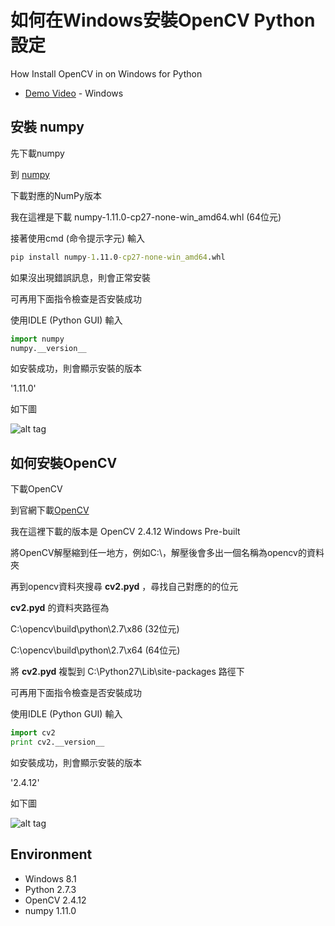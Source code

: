# 如何在Windows安裝OpenCV Python設定

How Install OpenCV in  on Windows for Python

* [Demo Video](https://www.youtube.com/watch?v=cDI8j8Udq68) - Windows

## 安裝  numpy

先下載numpy

到 [numpy](https://pypi.python.org/pypi/numpy)

下載對應的NumPy版本

我在這裡是下載 numpy-1.11.0-cp27-none-win_amd64.whl (64位元)

接著使用cmd (命令提示字元) 輸入

```cmd
pip install numpy-1.11.0-cp27-none-win_amd64.whl
```

如果沒出現錯誤訊息，則會正常安裝

可再用下面指令檢查是否安裝成功

使用IDLE (Python GUI) 輸入

```python
import numpy
numpy.__version__
```

如安裝成功，則會顯示安裝的版本

'1.11.0'

如下圖

![alt tag](http://i.imgur.com/77S8vj2.jpg)

## 如何安裝OpenCV

下載OpenCV

到官網下載[OpenCV](http://opencv.org/downloads.html)

我在這裡下載的版本是 OpenCV 2.4.12 Windows Pre-built

將OpenCV解壓縮到任一地方，例如C:\，解壓後會多出一個名稱為opencv的資料夾

再到opencv資料夾搜尋 **cv2.pyd** ，尋找自己對應的的位元

**cv2.pyd** 的資料夾路徑為

C:\opencv\build\python\2.7\x86  (32位元)

C:\opencv\build\python\2.7\x64  (64位元)

將 **cv2.pyd** 複製到 C:\Python27\Lib\site-packages 路徑下

可再用下面指令檢查是否安裝成功

使用IDLE (Python GUI) 輸入

```python
import cv2
print cv2.__version__
```

如安裝成功，則會顯示安裝的版本

'2.4.12'

如下圖

![alt tag](http://i.imgur.com/Njp1IUk.jpg)

## Environment

* Windows 8.1
* Python 2.7.3
* OpenCV 2.4.12
* numpy 1.11.0
